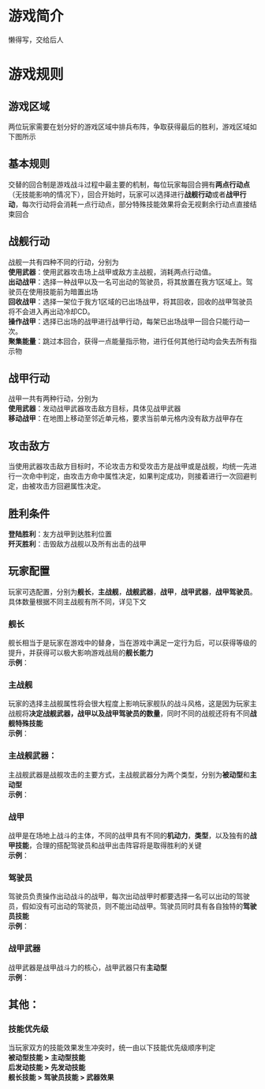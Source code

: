 
# 游戏简介
懒得写，交给后人      
# 游戏规则
## 游戏区域
两位玩家需要在划分好的游戏区域中排兵布阵，争取获得最后的胜利，游戏区域如下图所示

## 基本规则
交替的回合制是游戏战斗过程中最主要的机制，每位玩家每回合拥有**两点行动点**（无技能影响的情况下），回合开始时，玩家可以选择进行**战舰行动**或者**战甲行动**，每次行动将会消耗一点行动点，部分特殊技能效果将会无视剩余行动点直接结束回合
## 战舰行动
战舰一共有四种不同的行动，分别为  
**使用武器**：使用武器攻击场上战甲或敌方主战舰，消耗两点行动值。  
**出动战甲**：选择一种战甲以及一名可出动的驾驶员，将其放置在我方1区域上。驾驶员在使用技能前为暗置出场  
**回收战甲**：选择一架位于我方1区域的已出场战甲，将其回收，回收的战甲驾驶员将不会进入再出动冷却CD。  
**操作战甲**：选择已出场的战甲进行战甲行动，每架已出场战甲一回合只能行动一次。  
**聚集能量**：跳过本回合，获得一点能量指示物，进行任何其他行动均会失去所有指示物  
## 战甲行动
战甲一共有两种行动，分别为  
**使用武器**：发动战甲武器攻击敌方目标，具体见战甲武器  
**移动战甲**：在地图上移动至邻近单元格，要求当前单元格内没有敌方战甲存在
## 攻击敌方
当使用武器攻击敌方目标时，不论攻击方和受攻击方是战甲或是战舰，均统一先进行一次命中判定，由攻击方命中属性决定，如果判定成功，则接着进行一次回避判定，由被攻击方回避属性决定。
## 胜利条件
**登陆胜利**：友方战甲到达胜利位置  
**歼灭胜利**：击毁敌方战舰以及所有出击的战甲
## 玩家配置
玩家可选配置，分别为**舰长**，**主战舰**，**战舰武器**，**战甲**，**战甲武器**，**战甲驾驶员**。具体数量根据不同主战舰有所不同，详见下文
### 舰长
舰长相当于是玩家在游戏中的替身，当在游戏中满足一定行为后，可以获得等级的提升，并获得可以极大影响游戏战局的**舰长能力**  
**示例**：
### 主战舰
玩家的选择主战舰属性将会很大程度上影响玩家舰队的战斗风格，这是因为玩家主战舰将**决定战舰武器，战甲以及战甲驾驶员的数量**，同时不同的战舰还将有不同**战舰特殊技能**  
**示例**：
### 主战舰武器：
主战舰武器是战舰攻击的主要方式，主战舰武器分为两个类型，分别为**被动型**和**主动型**  
**示例**：
### 战甲
战甲是在场地上战斗的主体，不同的战甲具有不同的**机动力**，**类型**，以及独有的**战甲技能**，合理的搭配驾驶员和战甲出击阵容将是取得胜利的关键  
**示例**：
### 驾驶员
驾驶员负责操作出动战斗的战甲，每次出动战甲时都要选择一名可以出动的驾驶员，假如没有可出动的驾驶员，则不能出动战甲。驾驶员同时具有各自独特的**驾驶员技能**  
**示例**：
### 战甲武器
战甲武器是战甲战斗力的核心，战甲武器只有**主动型**  
**示例**：
## 其他：
### 技能优先级
当玩家双方的技能效果发生冲突时，统一由以下技能优先级顺序判定  
**被动型技能 > 主动型技能**  
**后发动技能 > 先发动技能**  
**舰长技能 > 驾驶员技能 > 武器效果**  







